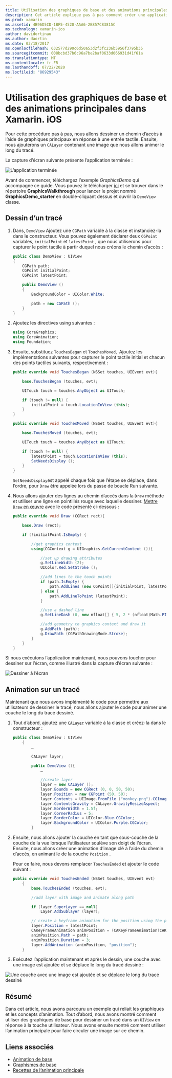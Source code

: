 ```yaml
---
title: Utilisation des graphiques de base et des animations principales dans Xamarin. iOS
description: Cet article explique pas à pas comment créer une application qui utilise des graphiques de base et des animations principales. Il montre comment dessiner à l’écran en réponse à une touche utilisateur et comment animer une image pour se déplacer le long d’un tracé.
ms.prod: xamarin
ms.assetid: 4B96D5CD-1BF5-4520-AAA6-2B857C83815C
ms.technology: xamarin-ios
author: davidortinau
ms.author: daortin
ms.date: 03/18/2017
ms.openlocfilehash: 632577d290c6d50a53d2f3fc236b5956f3795b35
ms.sourcegitcommit: 008bcbd37b6c96a7be2baf0633d066931d41f61a
ms.translationtype: MT
ms.contentlocale: fr-FR
ms.lasthandoff: 07/22/2020
ms.locfileid: "86929543"
---
```

# <a name="using-core-graphics-and-core-animation-in-xamarinios"></a>Utilisation des graphiques de base et des animations principales dans Xamarin. iOS

Pour cette procédure pas à pas, nous allons dessiner un chemin d’accès à l’aide de graphiques principaux en réponse à une entrée tactile. Ensuite, nous ajouterons un `CALayer` contenant une image que nous allons animer le long du tracé.

La capture d’écran suivante présente l’application terminée :

![L’application terminée](graphics-animation-walkthrough-images/00-final-app.png)

Avant de commencer, téléchargez l’exemple *GraphicsDemo* qui accompagne ce guide. Vous pouvez le télécharger [ici](https://docs.microsoft.com/samples/xamarin/ios-samples/graphicsandanimation) et se trouver dans le répertoire **GraphicsWalkthrough** pour lancer le projet nommé **GraphicsDemo_starter** en double-cliquant dessus et ouvrir la `DemoView` classe.

## <a name="drawing-a-path"></a>Dessin d’un tracé

1. Dans, `DemoView` Ajoutez une `CGPath` variable à la classe et instanciez-la dans le constructeur. Vous pouvez également déclarer deux `CGPoint` variables, `initialPoint` et `latestPoint` , que nous utiliserons pour capturer le point tactile à partir duquel nous créons le chemin d’accès :

    ```csharp
    public class DemoView : UIView
    {
        CGPath path;
        CGPoint initialPoint;
        CGPoint latestPoint;

        public DemoView ()
        {
            BackgroundColor = UIColor.White;

            path = new CGPath ();
        }
    }
    ```

2. Ajoutez les directives using suivantes :

    ```csharp
    using CoreGraphics;
    using CoreAnimation;
    using Foundation;
    ```

3. Ensuite, substituez `TouchesBegan` et `TouchesMoved,` Ajoutez les implémentations suivantes pour capturer le point tactile initial et chacun des points tactiles suivants, respectivement :

    ```csharp
    public override void TouchesBegan (NSSet touches, UIEvent evt){

        base.TouchesBegan (touches, evt);

        UITouch touch = touches.AnyObject as UITouch;

        if (touch != null) {
            initialPoint = touch.LocationInView (this);
        }
    }

    public override void TouchesMoved (NSSet touches, UIEvent evt){

        base.TouchesMoved (touches, evt);

        UITouch touch = touches.AnyObject as UITouch;

        if (touch != null) {
            latestPoint = touch.LocationInView (this);
            SetNeedsDisplay ();
        }
    }
    ```

    `SetNeedsDisplay`est appelé chaque fois que l’étape se déplace, dans l’ordre, pour `Draw` être appelée lors du passe de boucle Run suivante.

4. Nous allons ajouter des lignes au chemin d’accès dans la `Draw` méthode et utiliser une ligne en pointillés rouge avec laquelle dessiner. [Mettre `Draw` en œuvre](~/ios/platform/graphics-animation-ios/core-graphics.md) avec le code présenté ci-dessous :

    ```csharp
    public override void Draw (CGRect rect){

        base.Draw (rect);

        if (!initialPoint.IsEmpty) {

            //get graphics context
            using(CGContext g = UIGraphics.GetCurrentContext ()){

                //set up drawing attributes
                g.SetLineWidth (2);
                UIColor.Red.SetStroke ();

                //add lines to the touch points
                if (path.IsEmpty) {
                    path.AddLines (new CGPoint[]{initialPoint, latestPoint});
                } else {
                    path.AddLineToPoint (latestPoint);
                }

                //use a dashed line
                g.SetLineDash (0, new nfloat[] { 5, 2 * (nfloat)Math.PI });

                //add geometry to graphics context and draw it
                g.AddPath (path);
                g.DrawPath (CGPathDrawingMode.Stroke);
            }
        }
    }
    ```

Si nous exécutons l’application maintenant, nous pouvons toucher pour dessiner sur l’écran, comme illustré dans la capture d’écran suivante :

![Dessiner à l’écran](graphics-animation-walkthrough-images/01-path.png)

## <a name="animating-along-a-path"></a>Animation sur un tracé

Maintenant que nous avons implémenté le code pour permettre aux utilisateurs de dessiner le tracé, nous allons ajouter le code pour animer une couche le long du tracé dessiné.

1. Tout d’abord, ajoutez une [`CALayer`](~/ios/platform/graphics-animation-ios/core-animation.md) variable à la classe et créez-la dans le constructeur :

    ```csharp
    public class DemoView : UIView
        {
            …

            CALayer layer;

            public DemoView (){
                …

                //create layer
                layer = new CALayer ();
                layer.Bounds = new CGRect (0, 0, 50, 50);
                layer.Position = new CGPoint (50, 50);
                layer.Contents = UIImage.FromFile ("monkey.png").CGImage;
                layer.ContentsGravity = CALayer.GravityResizeAspect;
                layer.BorderWidth = 1.5f;
                layer.CornerRadius = 5;
                layer.BorderColor = UIColor.Blue.CGColor;
                layer.BackgroundColor = UIColor.Purple.CGColor;
            }
    ```

2. Ensuite, nous allons ajouter la couche en tant que sous-couche de la couche de la vue lorsque l’utilisateur soulève son doigt de l’écran. Ensuite, nous allons créer une animation d’image clé à l’aide du chemin d’accès, en animant le de la couche `Position` .

    Pour ce faire, nous devons remplacer `TouchesEnded` et ajouter le code suivant :

    ```csharp
    public override void TouchesEnded (NSSet touches, UIEvent evt)
        {
            base.TouchesEnded (touches, evt);

            //add layer with image and animate along path

            if (layer.SuperLayer == null)
                Layer.AddSublayer (layer);

            // create a keyframe animation for the position using the path
            layer.Position = latestPoint;
            CAKeyFrameAnimation animPosition = (CAKeyFrameAnimation)CAKeyFrameAnimation.FromKeyPath ("position");
            animPosition.Path = path;
            animPosition.Duration = 3;
            layer.AddAnimation (animPosition, "position");
        }
    ```

3. Exécutez l’application maintenant et après le dessin, une couche avec une image est ajoutée et se déplace le long du tracé dessiné :

![Une couche avec une image est ajoutée et se déplace le long du tracé dessiné](graphics-animation-walkthrough-images/00-final-app.png)

## <a name="summary"></a>Résumé

Dans cet article, nous avons parcouru un exemple qui reliait les graphiques et les concepts d’animation. Tout d’abord, nous avons montré comment utiliser des graphiques de base pour dessiner un tracé dans un `UIView` en réponse à la touche utilisateur. Nous avons ensuite montré comment utiliser l’animation principale pour faire circuler une image sur ce chemin.

## <a name="related-links"></a>Liens associés

- [Animation de base](~/ios/platform/graphics-animation-ios/core-animation.md)
- [Graphismes de base](~/ios/platform/graphics-animation-ios/core-graphics.md)
- [Recettes de l’animation principale](https://github.com/xamarin/recipes/tree/master/Recipes/ios/animation/coreanimation)
